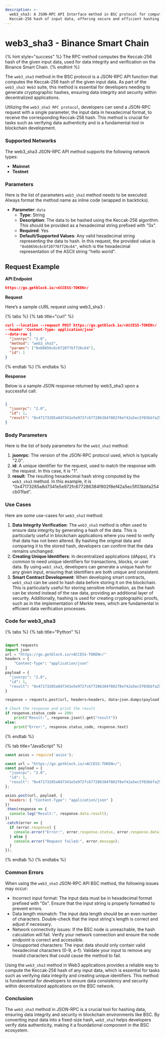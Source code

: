 ```yaml
---
description: >-
  web3_sha3: A JSON-RPC API Interface method in BSC protocol for computing
  Keccak-256 hash of input data, offering secure and efficient hashing.
---
```


# web3\_sha3 - Binance Smart Chain

{% hint style="success" %}
The RPC method computes the Keccak-256 hash of the given input data, used for data integrity and verification on the Binance Smart Chain.
{% endhint %}

The `web3_sha3` method in the BSC protocol is a JSON-RPC API function that computes the Keccak-256 hash of the given input data. As part of the `web3_sha3 Web3` suite, this method is essential for developers needing to generate cryptographic hashes, ensuring data integrity and security within decentralized applications.

Utilizing the `web3_sha3 RPC protocol`, developers can send a JSON-RPC request with a single parameter, the input data in hexadecimal format, to receive the corresponding Keccak-256 hash. This method is crucial for tasks such as verifying data authenticity and is a fundamental tool in blockchain development.

### Supported Networks

The web3\_sha3 JSON-RPC API method supports the following network types:

* **Mainnet**
* **Testnet**

### Parameters

Here is the list of parameters `web3_sha3` method needs to be executed. Always format the method name as inline code (wrapped in backticks).

* **Parameter**: `data`
  * **Type**: String
  * **Description**: The data to be hashed using the Keccak-256 algorithm. This should be provided as a hexadecimal string prefixed with "0x".
  * **Required**: Yes
  * **Default/Supported Values**: Any valid hexadecimal string representing the data to hash. In this request, the provided value is `"0x68656c6c6f20776f726c64"`, which is the hexadecimal representation of the ASCII string "hello world".

## Request Example

**API Endpoint**

```json
https://go.getblock.io/<ACCESS-TOKEN>/
```

**Request**

Here’s a sample cURL request using web3\_sha3 :

{% tabs %}
{% tab title="curl" %}
```json
curl --location --request POST https://go.getblock.io/<ACCESS-TOKEN>/
--header 'Content-Type: application/json' 
--data-raw {
  "jsonrpc": "2.0",
  "method": "web3_sha3",
  "params": ["0x68656c6c6f20776f726c64"],
  "id": 1
}
```
{% endtab %}
{% endtabs %}

**Response**

Below is a sample JSON response returned by web3\_sha3 upon a successful call:

```json

{
  "jsonrpc": "2.0",
  "id": 1,
  "result": "0x47173285a8d7341e5e972fc677286384f802f8ef42a5ec5f03bbfa254cb01fad"
}

```

### Body Parameters

Here is the list of body parameters for the `web3_sha3` method:

1. **jsonrpc**: The version of the JSON-RPC protocol used, which is typically "2.0".
2. **id**: A unique identifier for the request, used to match the response with the request. In this case, it is "1".
3. **result**: The resulting hexadecimal hash string computed by the `web3_sha3` method. In this example, it is "0x47173285a8d7341e5e972fc677286384f802f8ef42a5ec5f03bbfa254cb01fad".

### Use Cases

Here are some use-cases for `web3_sha3` method:

1. **Data Integrity Verification**: The `web3_sha3` method is often used to ensure data integrity by generating a hash of the data. This is particularly useful in blockchain applications where you need to verify that data has not been altered. By hashing the original data and comparing it to the stored hash, developers can confirm that the data remains unchanged.
2. **Creating Unique Identifiers**: In decentralized applications (dApps), it's common to need unique identifiers for transactions, blocks, or user data. By using `web3_sha3`, developers can generate a unique hash for any given input, ensuring that identifiers are both unique and consistent.
3. **Smart Contract Development**: When developing smart contracts, `web3_sha3` can be used to hash data before storing it on the blockchain. This is particularly useful for storing sensitive information, as the hash can be stored instead of the raw data, providing an additional layer of security. Additionally, hashing is used for creating cryptographic proofs, such as in the implementation of Merkle trees, which are fundamental in efficient data verification processes.

### Code for web3\_sha3

{% tabs %}
{% tab title="Python" %}
```python

import requests
import json
url = "https://go.getblock.io/<ACCESS-TOKEN>/"
headers = {
    "Content-Type": "application/json"
}
payload = {
  "jsonrpc": "2.0",
  "id": 1,
  "result": "0x47173285a8d7341e5e972fc677286384f802f8ef42a5ec5f03bbfa254cb01fad"
}

response = requests.post(url, headers=headers, data=json.dumps(payload))

# Check the response and print the result
if response.status_code == 200:
    print("Result:", response.json().get("result"))
else:
    print("Error:", response.status_code, response.text)

```
{% endtab %}

{% tab title="JavaScript" %}
```javascript
const axios = require('axios');

const url = "https://go.getblock.io/<ACCESS-TOKEN>/";
const payload = {
  "jsonrpc": "2.0",
  "id": 1,
  "result": "0x47173285a8d7341e5e972fc677286384f802f8ef42a5ec5f03bbfa254cb01fad"
};

axios.post(url, payload, {
  headers: { "Content-Type": "application/json" }
})
.then(response => {
  console.log("Result:", response.data.result);
})
.catch(error => {
  if (error.response) {
    console.error("Error:", error.response.status, error.response.data);
  } else {
    console.error("Request failed:", error.message);
  }
});
```
{% endtab %}
{% endtabs %}

### Common Errors

When using the `web3_sha3` JSON-RPC API BSC method, the following issues may occur:

* Incorrect input format: The input data must be in hexadecimal format prefixed with "0x". Ensure that the input string is properly formatted to prevent errors.
* Data length mismatch: The input data length should be an even number of characters. Double-check that the input string's length is correct and adjust if necessary.
* Network connectivity issues: If the BSC node is unreachable, the hash calculation will fail. Verify your network connection and ensure the node endpoint is correct and accessible.
* Unsupported characters: The input data should only contain valid hexadecimal characters (0-9, a-f). Validate your input to remove any invalid characters that could cause the method to fail.

Using the `web3_sha3` method in Web3 applications provides a reliable way to compute the Keccak-256 hash of any input data, which is essential for tasks such as verifying data integrity and creating unique identifiers. This method is fundamental for developers to ensure data consistency and security within decentralized applications on the BSC network.

### Conclusion

The `web3_sha3` method in JSON-RPC is a crucial tool for hashing data, ensuring data integrity and security in blockchain environments like BSC. By converting input data into a fixed-size hash, `web3_sha3` helps developers verify data authenticity, making it a foundational component in the BSC ecosystem.
